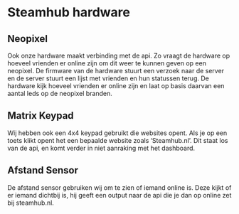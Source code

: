 # Steamhub hardware

## Neopixel
Ook onze hardware maakt verbinding met de api. Zo vraagt de hardware op hoeveel vrienden er online zijn om dit weer te kunnen geven op een neopixel. De firmware van de hardware stuurt een verzoek naar de server en de server stuurt een lijst met vrienden en hun statussen terug. De hardware kijk hoeveel vrienden er online zijn en laat op basis daarvan een aantal leds op de neopixel branden.

## Matrix Keypad
Wij hebben ook een 4x4 keypad gebruikt die websites opent. Als je op een toets klikt opent het een bepaalde website zoals ‘Steamhub.nl’. Dit staat los van de api, en komt verder in niet aanraking met het dashboard.

## Afstand Sensor
De afstand sensor gebruiken wij om te zien of iemand online is. Deze kijkt of er iemand dichtbij is, hij geeft een output naar de api die je dan op online zet bij steamhub.nl.
